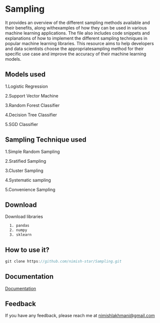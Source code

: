 # Sampling
It provides an overview of the different sampling methods available and their benefits, along withexamples of how they can be used in various machine learning applications. The file also includes code snippets and explanations of how to implement the different sampling techniques in popular machine learning libraries. This resource aims to help developers and data scientists choose the appropriatesampling method for their specific use case and improve the accuracy of their machine learning models.

## Models used
1.Logistic Regression

2.Support Vector Machine

3.Random Forest Classifier

4.Decision Tree Classifier

5.SGD Classifier

## Sampling Technique used
1.Simple Random Sampling

2.Sratified Sampling

3.Cluster Sampling

4.Systematic sampling

5.Convenience Sampling


## Download

Download libraries

```bash
  1. pandas 
  2. numpy 
  3. sklearn
```
## How to use it?

```javascript
git clone https://github.com/nimish-star/Sampling.git
```
## Documentation

[Documentation](https://www.analyticsvidhya.com/blog/2020/07/10-techniques-to-deal-with-class-imbalance-in-machine-learning/?)

## Feedback

If you have any feedback, please reach me at nimishlakhmani@gmail.com
